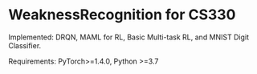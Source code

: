 # WeaknessRecognition for CS330

Implemented: DRQN, MAML for RL, Basic Multi-task RL, and MNIST Digit Classifier.

Requirements: PyTorch>=1.4.0, Python >=3.7
